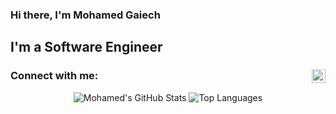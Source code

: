 ### Hi there, I'm Mohamed Gaiech

## I'm a Software Engineer

### Connect with me: [<img align="right" alt="codeSTACKr | LinkedIn" width="22px" src="https://cdn.jsdelivr.net/npm/simple-icons@v3/icons/linkedin.svg" />][linkedin]

<div align="center">

<div align="center">
  <img src="https://github-readme-stats.vercel.app/api?username=mogaiech&count_private=true&show_icons=true&theme=github_dark&hide_border=true&include_all_commits=true&card_width=400" alt="Mohamed's GitHub Stats" />
  <img src="https://github-readme-stats.vercel.app/api/top-langs/?username=mogaiech&layout=compact&theme=github_dark&hide_border=true&card_width=400&langs_count=6" alt="Top Languages" />
</div>

</div>
 
[linkedin]: https://www.linkedin.com/in/mohamedgaiech

